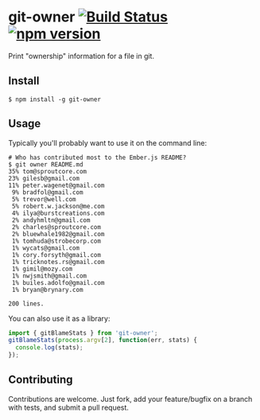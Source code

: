 # git-owner [![Build Status](https://travis-ci.org/eventualbuddha/git-owner.svg?branch=master)](https://travis-ci.org/eventualbuddha/git-owner) [![npm version](https://badge.fury.io/js/git-owner.svg)](https://badge.fury.io/js/git-owner)

Print "ownership" information for a file in git.

## Install

```
$ npm install -g git-owner
```

## Usage

Typically you'll probably want to use it on the command line:

```
# Who has contributed most to the Ember.js README?
$ git owner README.md
35% tom@sproutcore.com
23% gilesb@gmail.com
11% peter.wagenet@gmail.com
 9% bradfol@gmail.com
 5% trevor@well.com
 5% robert.w.jackson@me.com
 4% ilya@burstcreations.com
 2% andyhmltn@gmail.com
 2% charles@sproutcore.com
 2% bluewhale1982@gmail.com
 1% tomhuda@strobecorp.com
 1% wycats@gmail.com
 1% cory.forsyth@gmail.com
 1% tricknotes.rs@gmail.com
 1% gimil@mozy.com
 1% nwjsmith@gmail.com
 1% builes.adolfo@gmail.com
 1% bryan@brynary.com

200 lines.
```

You can also use it as a library:

```js
import { gitBlameStats } from 'git-owner';
gitBlameStats(process.argv[2], function(err, stats) {
  console.log(stats);
});
```

## Contributing

Contributions are welcome. Just fork, add your feature/bugfix on a branch with
tests, and submit a pull request.
